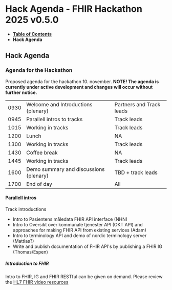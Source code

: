 # Hack Agenda - FHIR Hackathon 2025 v0.5.0

* [**Table of Contents**](toc.md)
* **Hack Agenda**

## Hack Agenda

### Agenda for the Hackathon

Proposed agenda for the hackathon 10. november.
 **NOTE! The agenda is currently under active development and changes will occur without further notice.**

| | | |
| :--- | :--- | :--- |
| 0930 | Welcome and Introductions (plenary) | Partners and Track leads |
| 0945 | Parallell intros to tracks | Track leads |
| 1015 | Working in tracks | Track leads |
| 1200 | Lunch | NA |
| 1300 | Working in tracks | Track leads |
| 1430 | Coffee break | NA |
| 1445 | Working in tracks | Track leads |
| 1600 | Demo summary and discussions (plenary) | TBD + track leads |
| 1700 | End of day | All |

#### Parallell intros

Track introductions

* Intro to Pasientens måledata FHIR API interface (NHN)
* Intro to Oversikt over kommunale tjenester API (OKT API) and approaches for making FHIR API from existing services (Adam)
* Intro to terminology API and demo of nordic terminology server (Mattias?)
* Write and publish documentation of FHIR API's by publishing a FHIR IG (Thomas/Espen)

##### Introduction to FHIR

Intro to FHIR, IG and FHIR RESTful can be given on demand. Please review the [HL7 FHIR video resources](https://hl7norway.github.io/FHIR-hackathon-2025/currentbuild/index.html#preparations-for-participants)

